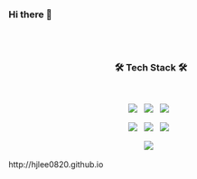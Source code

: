 ### Hi there 👋
</br>
</br>
<h3 align="center"><b>🛠 Tech Stack 🛠</b></h3>
</br>
<p align="center">
<img src="https://img.shields.io/badge/HTML5-E34F26?style=flat-square&logo=HTML5&logoColor=white"/></a> &nbsp
<img src="https://img.shields.io/badge/CSS3-1572B6?style=flat-square&logo=CSS3&logoColor=white"/></a> &nbsp
<img src="https://img.shields.io/badge/JavaScript-F7DF1E?style=flat-square&logo=JavaScript&logoColor=black"/></a> &nbsp
</p>
<p align="center">
<img src="https://img.shields.io/badge/JAVA-007396?style=flat-square&logo=java&logoColor=white"/></a> &nbsp
<img src="https://img.shields.io/badge/Spring-6DB33F?style=flat-square&logo=Spring&logoColor=white"/></a> &nbsp
<!-- <img src="https://img.shields.io/badge/Spring Boot-6DB33F?style=flat-square&logo=Spring Boot&logoColor=white"/></a> &nbsp -->
<img src="https://img.shields.io/badge/Thymeleaf-005F0F?style=flat-square&logo=Thymeleaf&logoColor=white"/></a> &nbsp
</p>
<p align="center">
<img src="https://img.shields.io/badge/oracle-F80000?style=flat-square&logo=oracle&logoColor=white"/></a> &nbsp
</p>

<p align="center">
<!-- 튜토리얼 수준 -->
<!-- <img src="https://img.shields.io/badge/MySQL-4479A1?style=flat-square&logo=MySQL&logoColor=white"/></a> &nbsp -->
<!-- <img src="https://img.shields.io/badge/Microsoft SQL Server-CC2927?style=flat-square&logo=Microsoft SQL Server&logoColor=white"/></a> &nbsp -->

<!-- <img src="https://img.shields.io/badge/c-A8B9CC?style=flat-square&logo=c&logoColor=white"/></a> &nbsp -->

  
<!-- 버킷리스트 -->
<!-- <img src="https://img.shields.io/badge/React-61DAFB?style=flat-square&logo=React&logoColor=white"/></a> &nbsp -->
<!-- <img src="https://img.shields.io/badge/Vue.js-4FC08D?style=flat-square&logo=Vue.js&logoColor=white"/></a> &nbsp -->
<!-- <img src="https://img.shields.io/badge/Webpack-8DD6F9?style=flat-square&logo=Webpack&logoColor=white"/></a> &nbsp -->

<!-- <img src="https://img.shields.io/badge/Node.js-339933?style=flat-square&logo=Node.js&logoColor=white"/></a> &nbsp -->
<!-- <img src="https://img.shields.io/badge/MongoDB-47A248?style=flat-square&logo=MongoDB&logoColor=white"/></a> &nbsp -->
<!-- <img src="https://img.shields.io/badge/Amazon AWS-232F3E?style=flat-square&logo=Amazon%20AWS&logoColor=white"/></a> &nbsp -->
<!-- <img src="https://img.shields.io/badge/Docker-2496ED?style=flat-square&logo=Docker&logoColor=white"/></a> &nbsp -->

<!-- <img src="https://img.shields.io/badge/Android-3DDC84?style=flat-square&logo=Android&logoColor=white"/></a> &nbsp -->
<!-- <img src="https://img.shields.io/badge/WebAssembly-654FF0?style=flat-square&logo=WebAssembly&logoColor=white"/></a> &nbsp -->
<!-- <img src="https://img.shields.io/badge/c++-00599C?style=flat-square&logo=c%2B%2B&logoColor=white"/></a> &nbsp -->

<!-- <img src="https://img.shields.io/badge/Arduino-00979D?style=flat-square&logo=Arduino&logoColor=white"/></a> &nbsp -->
<!-- <img src="https://img.shields.io/badge/Raspberry Pi-A22846?style=flat-square&logo=Raspberry Pi&logoColor=white"/></a> &nbsp -->
</p>

<p><a>http://hjlee0820.github.io</a></p>


<!--
**hjlee0820/hjlee0820** is a ✨ _special_ ✨ repository because its `README.md` (this file) appears on your GitHub profile.

Here are some ideas to get you started:

- 🔭 I’m currently working on ...
- 🌱 I’m currently learning ...
- 👯 I’m looking to collaborate on ...
- 🤔 I’m looking for help with ...
- 💬 Ask me about ...
- 📫 How to reach me: ...
- 😄 Pronouns: ...
- ⚡ Fun fact: ...
-->
